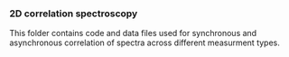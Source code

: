 ### 2D correlation spectroscopy

This folder contains code and data files used for synchronous and asynchronous correlation of spectra across different measurment types.

